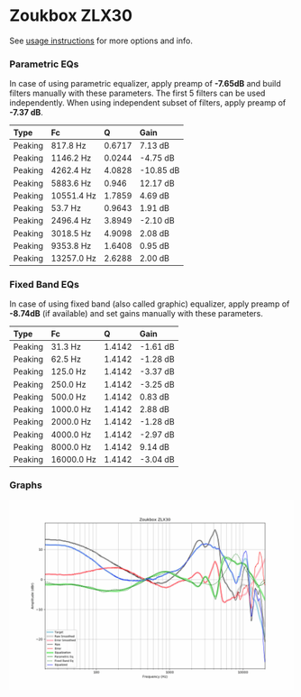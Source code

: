 # Zoukbox ZLX30
See [usage instructions](https://github.com/jaakkopasanen/AutoEq#usage) for more options and info.

### Parametric EQs
In case of using parametric equalizer, apply preamp of **-7.65dB** and build filters manually
with these parameters. The first 5 filters can be used independently.
When using independent subset of filters, apply preamp of **-7.37 dB**.

| Type    | Fc         |      Q | Gain      |
|:--------|:-----------|:-------|:----------|
| Peaking | 817.8 Hz   | 0.6717 | 7.13 dB   |
| Peaking | 1146.2 Hz  | 0.0244 | -4.75 dB  |
| Peaking | 4262.4 Hz  | 4.0828 | -10.85 dB |
| Peaking | 5883.6 Hz  | 0.946  | 12.17 dB  |
| Peaking | 10551.4 Hz | 1.7859 | 4.69 dB   |
| Peaking | 53.7 Hz    | 0.9643 | 1.91 dB   |
| Peaking | 2496.4 Hz  | 3.8949 | -2.10 dB  |
| Peaking | 3018.5 Hz  | 4.9098 | 2.08 dB   |
| Peaking | 9353.8 Hz  | 1.6408 | 0.95 dB   |
| Peaking | 13257.0 Hz | 2.6288 | 2.00 dB   |

### Fixed Band EQs
In case of using fixed band (also called graphic) equalizer, apply preamp of **-8.74dB**
(if available) and set gains manually with these parameters.

| Type    | Fc         |      Q | Gain     |
|:--------|:-----------|:-------|:---------|
| Peaking | 31.3 Hz    | 1.4142 | -1.61 dB |
| Peaking | 62.5 Hz    | 1.4142 | -1.28 dB |
| Peaking | 125.0 Hz   | 1.4142 | -3.37 dB |
| Peaking | 250.0 Hz   | 1.4142 | -3.25 dB |
| Peaking | 500.0 Hz   | 1.4142 | 0.83 dB  |
| Peaking | 1000.0 Hz  | 1.4142 | 2.88 dB  |
| Peaking | 2000.0 Hz  | 1.4142 | -1.28 dB |
| Peaking | 4000.0 Hz  | 1.4142 | -2.97 dB |
| Peaking | 8000.0 Hz  | 1.4142 | 9.14 dB  |
| Peaking | 16000.0 Hz | 1.4142 | -3.04 dB |

### Graphs
![](./Zoukbox%20ZLX30.png)